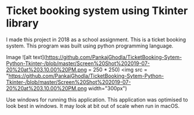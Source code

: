 # Ticket booking system using Tkinter library
I made this project in 2018 as a school assignment. This is a ticket booking system. This program was built using python programming language. 

Image
![alt text](https://github.com/PankajGhodla/TicketBooking-Sytem-Python-Tkinter-/blob/master/Screen%20Shot%202019-07-20%20at%203.10.00%20PM.png = 250 * 250)
<img src = "https://github.com/PankajGhodla/TicketBooking-Sytem-Python-Tkinter-/blob/master/Screen%20Shot%202019-07-20%20at%203.10.00%20PM.png width="300px")

Use windows for running this application. This application was optimised to look best in windows. It may look at bit out of scale when run in macOS. 
